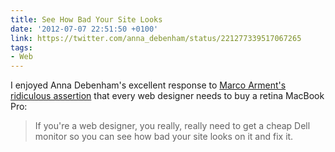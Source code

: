 ```yaml
---
title: See How Bad Your Site Looks
date: '2012-07-07 22:51:50 +0100'
link: https://twitter.com/anna_debenham/status/221277339517067265
tags:
- Web
---
```

I enjoyed Anna Debenham's excellent response to [Marco Arment's ridiculous assertion][1] that every web designer needs to buy a retina MacBook Pro:

> If you're a web designer, you really, really need to get a cheap Dell monitor so you can see how bad your site looks on it and fix it.

[1]: https://twitter.com/marcoarment/status/220968507117015040
